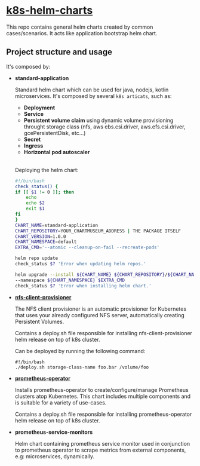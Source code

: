 # [k8s-helm-charts](#https://helm.sh/)

This repo contains general helm charts created by common cases/scenarios. It acts like application bootstrap helm chart.

## **Project structure and usage**

It's composed by:

- **standard-application** 
    
    Standard helm chart which can be used for java, nodejs, kotlin microservices. It's composed by several `k8s articats`, such as:
    - **Deployment**
    - **Service**
    - **Persistent volume claim** using dynamic volume provisioning throught storage class (nfs, aws ebs.csi.driver, aws.efs.csi.driver, gcePersistentDisk, etc...)
    - **Secret**
    - **Ingress**
    - **Horizontal pod autoscaler**
    <br />

    Deploying the helm chart:
    ```bash
    #!/bin/bash
    check_status() {
    if [[ $1 != 0 ]]; then
        echo
        echo $2
        exit $1
    fi
    }
    CHART_NAME=standard-application
    CHART_REPOSITORY=YOUR_CHARTMUSEUM_ADDRESS | THE PACKAGE ITSELF
    CHART_VERSION=1.0.0
    CHART_NAMESPACE=default
    EXTRA_CMD='--atomic --cleanup-on-fail --recreate-pods'

    helm repo update
    check_status $? 'Error when updating helm repos.'

    helm upgrade --install ${CHART_NAME} ${CHART_REPOSITORY}/${CHART_NAME} --version=${CHART_VERSION} \
    --namespace ${CHART_NAMESPACE} $EXTRA_CMD
    check_status $? 'Error when installing helm chart.'
    ```

- **[nfs-client-provisioner](https://github.com/helm/charts/tree/master/stable/nfs-client-provisioner)** 

    The NFS client provisioner is an automatic provisioner for Kubernetes that uses your already configured NFS server, automatically creating Persistent Volumes.

    Contains a deploy.sh file responsible for installing nfs-client-provisioner helm release on top of k8s cluster.

    Can be deployed by running the following command:
    ```
    #!/bin/bash
    ./deploy.sh storage-class-name foo.bar /volume/foo
    ```

- **[prometheus-operator](https://github.com/helm/charts/tree/master/stable/prometheus-operator)** 

    Installs prometheus-operator to create/configure/manage Prometheus clusters atop Kubernetes. This chart includes multiple components and is suitable for a variety of use-cases.

    Contains a deploy.sh file responsible for installing prometheus-operator helm release on top of k8s cluster.

- **prometheus-service-monitors** 

    Helm chart containing prometheus service monitor used in conjunction to prometheus operator to scrape metrics from external components, e.g: microservices, dynamically.
